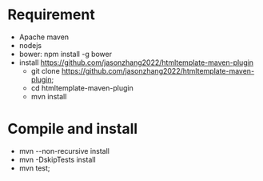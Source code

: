 Requirement
====
* Apache maven
* nodejs
* bower: npm install -g bower
* install https://github.com/jasonzhang2022/htmltemplate-maven-plugin
  *	git clone https://github.com/jasonzhang2022/htmltemplate-maven-plugin;
  *	cd htmltemplate-maven-plugin
  * mvn install

Compile and install
====
* mvn --non-recursive install 
* mvn -DskipTests install
* mvn test;
